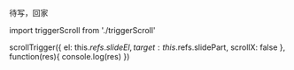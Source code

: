 待写，回家

import triggerScroll from './triggerScroll'

scrollTrigger({
	el: this.$refs.slideEl,
	target: this.$refs.slidePart,
	scrollX: false
}, function(res){
	console.log(res)
})